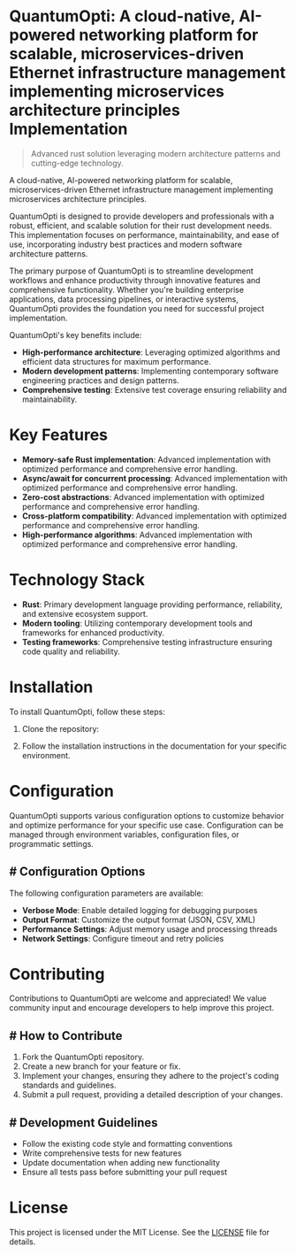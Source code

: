 <!-- fallback_QuantumOpti_20250802195052_40344 -->

# QuantumOpti: A cloud-native, AI-powered networking platform for scalable, microservices-driven Ethernet infrastructure management implementing microservices architecture principles Implementation
> Advanced rust solution leveraging modern architecture patterns and cutting-edge technology.

A cloud-native, AI-powered networking platform for scalable, microservices-driven Ethernet infrastructure management implementing microservices architecture principles.

QuantumOpti is designed to provide developers and professionals with a robust, efficient, and scalable solution for their rust development needs. This implementation focuses on performance, maintainability, and ease of use, incorporating industry best practices and modern software architecture patterns.

The primary purpose of QuantumOpti is to streamline development workflows and enhance productivity through innovative features and comprehensive functionality. Whether you're building enterprise applications, data processing pipelines, or interactive systems, QuantumOpti provides the foundation you need for successful project implementation.

QuantumOpti's key benefits include:

* **High-performance architecture**: Leveraging optimized algorithms and efficient data structures for maximum performance.
* **Modern development patterns**: Implementing contemporary software engineering practices and design patterns.
* **Comprehensive testing**: Extensive test coverage ensuring reliability and maintainability.

# Key Features

* **Memory-safe Rust implementation**: Advanced implementation with optimized performance and comprehensive error handling.
* **Async/await for concurrent processing**: Advanced implementation with optimized performance and comprehensive error handling.
* **Zero-cost abstractions**: Advanced implementation with optimized performance and comprehensive error handling.
* **Cross-platform compatibility**: Advanced implementation with optimized performance and comprehensive error handling.
* **High-performance algorithms**: Advanced implementation with optimized performance and comprehensive error handling.

# Technology Stack

* **Rust**: Primary development language providing performance, reliability, and extensive ecosystem support.
* **Modern tooling**: Utilizing contemporary development tools and frameworks for enhanced productivity.
* **Testing frameworks**: Comprehensive testing infrastructure ensuring code quality and reliability.

# Installation

To install QuantumOpti, follow these steps:

1. Clone the repository:


2. Follow the installation instructions in the documentation for your specific environment.

# Configuration

QuantumOpti supports various configuration options to customize behavior and optimize performance for your specific use case. Configuration can be managed through environment variables, configuration files, or programmatic settings.

## # Configuration Options

The following configuration parameters are available:

* **Verbose Mode**: Enable detailed logging for debugging purposes
* **Output Format**: Customize the output format (JSON, CSV, XML)
* **Performance Settings**: Adjust memory usage and processing threads
* **Network Settings**: Configure timeout and retry policies

# Contributing

Contributions to QuantumOpti are welcome and appreciated! We value community input and encourage developers to help improve this project.

## # How to Contribute

1. Fork the QuantumOpti repository.
2. Create a new branch for your feature or fix.
3. Implement your changes, ensuring they adhere to the project's coding standards and guidelines.
4. Submit a pull request, providing a detailed description of your changes.

## # Development Guidelines

* Follow the existing code style and formatting conventions
* Write comprehensive tests for new features
* Update documentation when adding new functionality
* Ensure all tests pass before submitting your pull request

# License

This project is licensed under the MIT License. See the [LICENSE](https://github.com/cerenyilmazjinx/QuantumOpti/blob/main/LICENSE) file for details.
